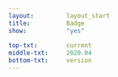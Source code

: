 ```yaml
---
layout:			layout_start
title:			Badge
show:			"yes"
 
top-txt:		current
middle-txt:		2020.04
bottom-txt:		version
---
```

